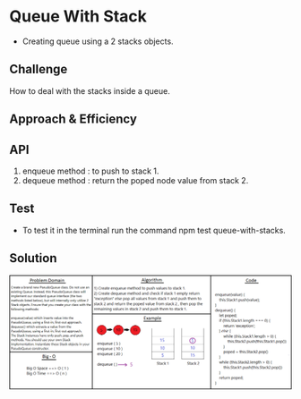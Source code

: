 # Queue With Stack

* Creating queue using a 2 stacks objects.

## Challenge

How to deal with the stacks inside a queue.

## Approach & Efficiency
<!-- What approach did you take? Why? What is the Big O space/time for this approach? -->

## API
<!-- Embedded whiteboard image -->

1) enqueue method : to push to stack 1.
2) dequeue method : return the poped node value from stack 2.

## Test 

* To test it in the terminal run the command npm test queue-with-stacks.

## Solution
![uml](/assets/queueWithStack.png)